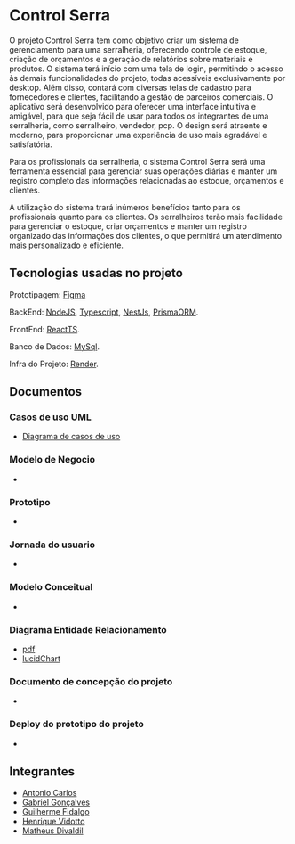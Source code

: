 # Control Serra
O projeto Control Serra tem como objetivo criar um sistema de gerenciamento para uma serralheria, oferecendo controle de estoque, criação de orçamentos e a geração de relatórios sobre materiais e produtos. O sistema terá início com uma tela de login, permitindo o acesso às demais funcionalidades do projeto, todas acessíveis exclusivamente por desktop. Além disso, contará com diversas telas de cadastro para fornecedores e clientes, facilitando a gestão de parceiros comerciais.
O aplicativo será desenvolvido para oferecer uma interface intuitiva e amigável, para que seja fácil de usar para todos os integrantes de uma serralheria, como serralheiro, vendedor, pcp. O design será atraente e moderno, para proporcionar uma experiência de uso mais agradável e satisfatória.

Para os profissionais da serralheria, o sistema Control Serra será uma ferramenta essencial para gerenciar suas operações diárias e manter um registro completo das informações relacionadas ao estoque, orçamentos e clientes.

A utilização do sistema trará inúmeros benefícios tanto para os profissionais quanto para os clientes. Os serralheiros terão mais facilidade para gerenciar o estoque, criar orçamentos e manter um registro organizado das informações dos clientes, o que permitirá um atendimento mais personalizado e eficiente.

## Tecnologias usadas no projeto
Prototipagem: [Figma](https://www.figma.com/)

BackEnd: [NodeJS](https://nodejs.org/pt-br), [Typescript](https://www.typescriptlang.org/), [NestJs](https://nestjs.com/), [PrismaORM](https://www.prisma.io/).

FrontEnd: [ReactTS](https://react.dev/).

Banco de Dados: [MySql](https://www.mysql.com/).

Infra do Projeto: [Render](https://render.com/).

## Documentos
### Casos de uso UML
* [Diagrama de casos de uso](documentos/DiagramaDeCasosDeUso.png)
### Modelo de Negocio
* []()
### Prototipo
* []()
### Jornada do usuario
* []()
### Modelo Conceitual
* []()
### Diagrama Entidade Relacionamento
* [pdf](documentos/der.pdf)
* [lucidChart](https://lucid.app/lucidchart/d9bddf62-7fab-4646-ae60-30a241d7407f/edit?invitationId=inv_017f1b74-53b9-4201-9765-12e4125b7a63&page=0_0#)
### Documento de concepção do projeto
* []()
### Deploy do prototipo do projeto
* []()
  
## Integrantes
* [Antonio Carlos](https://github.com/antonioN313)
* [Gabriel Gonçalves](https://github.com/gaabhenrique)
* [Guilherme Fidalgo](https://github.com/Pepelepew0000)
* [Henrique Vidotto](https://github.com/HenriqueVidotto) 
* [Matheus Divaldil](https://github.com/Divaldil)
